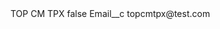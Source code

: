 <?xml version="1.0" encoding="UTF-8"?>
<CustomMetadata xmlns="http://soap.sforce.com/2006/04/metadata" xmlns:xsi="http://www.w3.org/2001/XMLSchema-instance" xmlns:xsd="http://www.w3.org/2001/XMLSchema">
    <label>TOP CM TPX</label>
    <protected>false</protected>
    <values>
        <field>Email__c</field>
        <value xsi:type="xsd:string">topcmtpx@test.com</value>
    </values>
</CustomMetadata>
